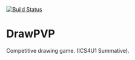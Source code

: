 [![Build Status](https://travis-ci.org/jadenyjw/drawpvp.svg?branch=master)](https://travis-ci.org/jadenyjw/drawpvp)
# DrawPVP
Competitive drawing game. (ICS4U1 Summative).
